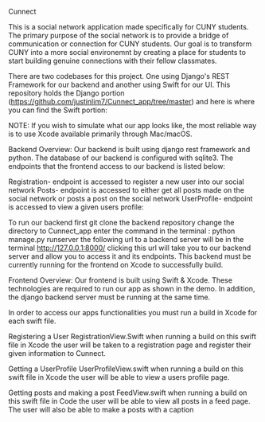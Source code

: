 Cunnect

This is a social network application made specifically for CUNY students.
The primary purpose of the social network is to provide a bridge of communication or connection for CUNY students. Our goal is to transform CUNY into a more social environemnt by creating a place for students to start building genuine connections with their fellow classmates.


There are two codebases for this project. One using Django's REST Framework for our backend and another using Swift for our UI. This repository holds the Django portion (https://github.com/justinlim7/Cunnect_app/tree/master) and here is where you can find the Swift portion: 

NOTE:
If you wish to simulate what our app looks like, the most reliable way is to use Xcode available primarily through Mac/macOS. 

Backend Overview:
Our backend is built using django rest framework and python. The database of our backend is configured with sqlite3. The endpoints that the frontend access to our backend is listed below: 

Registration-
endpoint is accessed to register a new user into our social network
Posts-
endpoint is accessed to either get all posts made on the social network or posts a post on the social network
UserProfile-
endpoint is accessed to view a given users profile:

To run our backend first git clone the backend repository 
change the directory to Cunnect_app
enter the command in the terminal : python manage.py runserver
the following url to a backend server will be in the terminal
 http://127.0.0.1:8000/
 clicking this url will take you to our backend server and allow you to access it and its endpoints.
 This backend must be currently running for the frontend on Xcode to successfully build.
 
 
 
 
 
 Frontend Overview:
 Our frontend is built using Swift & Xcode. These technologies are required to run our app as shown in the demo. In addition, the django backend server must be running at the same time.
 
 In order to access our apps functionalities you must run a build in Xcode for each swift file.
 
 Registering a User
 RegistrationView.Swift when running a build on this swift file in Xcode the user will be taken to a registration page and register their given information to Cunnect.
 
 Getting a UserProfile
 UserProfileView.swift when running a build on this swift file in Xcode the user will be able to view a users profile page.
 
 Getting posts and making a post
 FeedView.swift when running a build on this swift file in Code the user will be able to view all posts in a feed page. The user will also be able to make a posts with a caption

